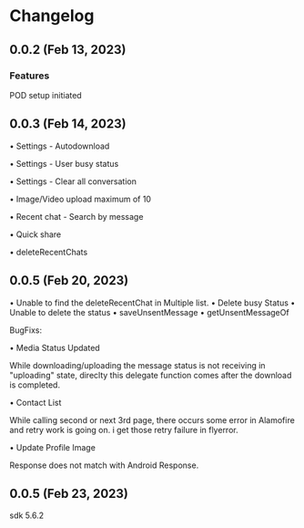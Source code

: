 # Changelog

## 0.0.2 (Feb 13, 2023)


### **Features**

POD setup initiated

## 0.0.3 (Feb 14, 2023)

• Settings - Autodownload

• Settings - User busy status

• Settings - Clear all conversation

• Image/Video upload maximum of 10

• Recent chat - Search by message

• Quick share

• deleteRecentChats

## 0.0.5 (Feb 20, 2023)

• Unable to find the deleteRecentChat in Multiple list.
• Delete busy Status
• Unable to delete the status
• saveUnsentMessage
• getUnsentMessageOf

BugFixs:

• Media Status Updated

   While downloading/uploading the message status is not receiving in
   &quot;uploading&quot; state, direclty this delegate function comes after the download is
   completed.

• Contact List

  While calling second or next 3rd page, there occurs some error in
 Alamofire and retry work is going on. i get those retry failure in flyerror.

• Update Profile Image

 Response does not match with Android Response.

## 0.0.5 (Feb 23, 2023)
sdk 5.6.2
